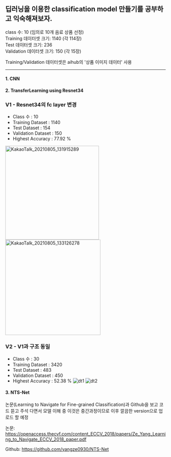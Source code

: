 ## 딥러닝을 이용한 classification model 만들기를 공부하고 익숙해져보자.
class 수: 10 (임의로 10개 음료 상품 선정)  
Training 데이터셋 크기: 1140 (각 114장)  
Test 데이터셋 크기: 236  
Validation 데이터셋 크기: 150 (각 15장)  
  
Training/Validation 데이터셋은 aihub의 '상품 이미지 데이터' 사용  

---

#### 1. CNN  
  
#### 2. TransferLearning using Resnet34  
### V1 - Resnet34의 fc layer 변경
- Class 수 : 10
- Training Dataset : 1140
- Test Dataset : 154
- Validation Dataset : 150
- Highest Accuracy : 77.92 %
<img width="294" alt="KakaoTalk_20210805_131915289" src="https://user-images.githubusercontent.com/51364769/128291423-e5472fde-f043-4d98-b959-703a6840819e.png">
<img width="299" alt="KakaoTalk_20210805_133126278" src="https://user-images.githubusercontent.com/51364769/128291422-45e74a47-ac76-417b-91ab-6999ede01f0d.png">
  
### V2 - V1과 구조 동일
- Class 수 : 30
- Training Dataset : 3420
- Test Dataset : 483
- Validation Dataset : 450
- Highest Accuracy : 52.38 %
![dt1](https://user-images.githubusercontent.com/51364769/128653220-0f40d0c6-d5fd-4715-ab36-46e1fc5bd60e.JPG)
![dt2](https://user-images.githubusercontent.com/51364769/128653221-dbad29e2-df38-4932-b643-3cf1e059afc8.JPG)

#### 3. NTS-Net
논문(Learning to Navigate for Fine-grained Classification)과 Github을 보고 코드 뜯고 주석 다면서 모델 이해 중 
이것은 중간과정이므로 이후 깔끔한 version으로 업로드 할 예정

논문: https://openaccess.thecvf.com/content_ECCV_2018/papers/Ze_Yang_Learning_to_Navigate_ECCV_2018_paper.pdf 

Github: https://github.com/yangze0930/NTS-Net
